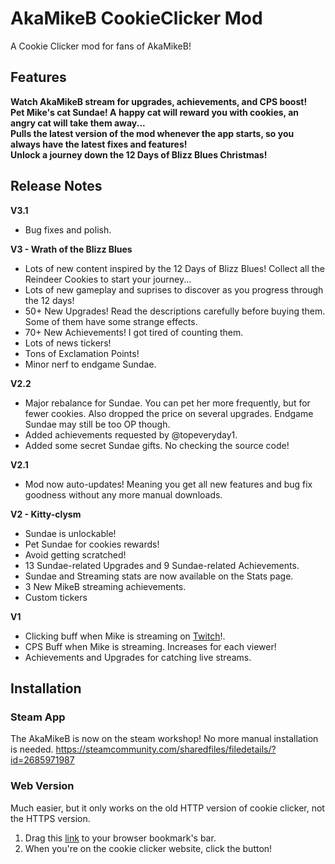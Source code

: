 # AkaMikeB CookieClicker Mod
A Cookie Clicker mod for fans of AkaMikeB!

## Features
<b>Watch AkaMikeB stream for upgrades, achievements, and CPS boost!<br />
Pet Mike's cat Sundae! A happy cat will reward you with cookies, an angry cat will take them away...<br />
Pulls the latest version of the mod whenever the app starts, so you always have the latest fixes and features!<br />
Unlock a journey down the 12 Days of Blizz Blues Christmas!</b>

## Release Notes
<b>V3.1</b>
* Bug fixes and polish.

<b>V3 - Wrath of the Blizz Blues</b>
* Lots of new content inspired by the 12 Days of Blizz Blues! Collect all the Reindeer Cookies to start your journey...
* Lots of new gameplay and suprises to discover as you progress through the 12 days!
* 50+ New Upgrades! Read the descriptions carefully before buying them. Some of them have some strange effects.
* 70+ New Achievements! I got tired of counting them.
* Lots of news tickers!
* Tons of Exclamation Points!
* Minor nerf to endgame Sundae.

<b>V2.2</b>
* Major rebalance for Sundae. You can pet her more frequently, but for fewer cookies. Also dropped the price on several upgrades. Endgame Sundae may still be too OP though.
* Added achievements requested by @topeveryday1.
* Added some secret Sundae gifts. No checking the source code!

<b>V2.1</b>
* Mod now auto-updates! Meaning you get all new features and bug fix goodness without any more manual downloads.

<b>V2 - Kitty-clysm</b>
* Sundae is unlockable!
* Pet Sundae for cookies rewards!
* Avoid getting scratched!
* 13 Sundae-related Upgrades and 9 Sundae-related Achievements.
* Sundae and Streaming stats are now available on the Stats page.
* 3 New MikeB streaming achievements.
* Custom tickers

<b>V1</b>
* Clicking buff when Mike is streaming on <a href="https://www.twitch.tv/akamikeb">Twitch</a>!.
* CPS Buff when Mike is streaming. Increases for each viewer!
* Achievements and Upgrades for catching live streams.

## Installation
### Steam App
The AkaMikeB is now on the steam workshop! No more manual installation is needed.
https://steamcommunity.com/sharedfiles/filedetails/?id=2685971987

### Web Version
Much easier, but it only works on the old HTTP version of cookie clicker, not the HTTPS version.
1. Drag this <a href="javascript: Game.LoadMod('https://machinex7.github.io/akamikebccmod/src/main.js');">link</a> to your browser bookmark's bar.
2. When you're on the cookie clicker website, click the button!
